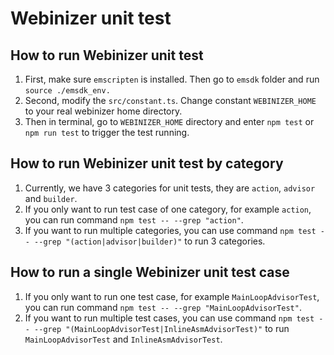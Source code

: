 # Webinizer unit test

## How to run Webinizer unit test

1. First, make sure `emscripten` is installed. Then go to `emsdk` folder and run
   `source ./emsdk_env.`
2. Second, modify the `src/constant.ts`. Change constant `WEBINIZER_HOME` to your real webinizer
   home directory.
3. Then in terminal, go to `WEBINIZER_HOME` directory and enter `npm test` or `npm run test` to
   trigger the test running.

## How to run Webinizer unit test by category

1. Currently, we have 3 categories for unit tests, they are `action`, `advisor` and `builder`.
2. If you only want to run test case of one category, for example `action`, you can run command
   `npm test -- --grep "action"`.
3. If you want to run multiple categories, you can use command
   `npm test -- --grep "(action|advisor|builder)"` to run 3 categories.

## How to run a single Webinizer unit test case

1. If you only want to run one test case, for example `MainLoopAdvisorTest`, you can run command
   `npm test -- --grep "MainLoopAdvisorTest"`.
2. If you want to run multiple test cases, you can use command
   `npm test -- --grep "(MainLoopAdvisorTest|InlineAsmAdvisorTest)"` to run `MainLoopAdvisorTest`
   and `InlineAsmAdvisorTest`.
